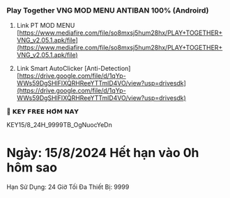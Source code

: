 ### Play Together VNG MOD MENU ANTIBAN 100% (Androird)

1. Link PT MOD MENU [https://www.mediafire.com/file/so8mxsj5hum28hx/PLAY+TOGETHER+VNG_v2.05.1.apk/file](https://www.mediafire.com/file/so8mxsj5hum28hx/PLAY+TOGETHER+VNG_v2.05.1.apk/file)

2. Link Smart AutoClicker [Anti-Detection] [https://drive.google.com/file/d/1qYp-WWs59DgSHlFIXQRHReeYTTmlD4VO/view?usp=drivesdk](https://drive.google.com/file/d/1qYp-WWs59DgSHlFIXQRHReeYTTmlD4VO/view?usp=drivesdk)

🌸 𝗞𝗘𝗬 𝗙𝗥𝗘𝗘 𝗛𝗢̂𝗠 𝗡𝗔𝗬

KEY15/8_24H_9999TB_OgNuocYeDn

Ngày: 15/8/2024
Hết hạn vào 0h hôm sao
=====================
Hạn Sử Dụng: 24 Giờ
Tối Đa Thiết Bị: 9999
